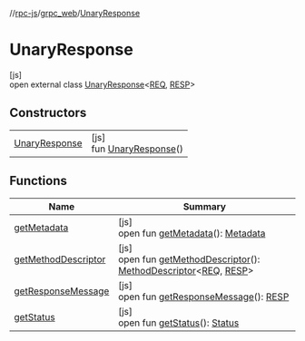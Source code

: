 //[rpc-js](../../../index.md)/[grpc_web](../index.md)/[UnaryResponse](index.md)

# UnaryResponse

[js]\
open external class [UnaryResponse](index.md)&lt;[REQ](index.md), [RESP](index.md)&gt;

## Constructors

| | |
|---|---|
| [UnaryResponse](-unary-response.md) | [js]<br>fun [UnaryResponse](-unary-response.md)() |

## Functions

| Name | Summary |
|---|---|
| [getMetadata](get-metadata.md) | [js]<br>open fun [getMetadata](get-metadata.md)(): [Metadata](../-metadata/index.md) |
| [getMethodDescriptor](get-method-descriptor.md) | [js]<br>open fun [getMethodDescriptor](get-method-descriptor.md)(): [MethodDescriptor](../-method-descriptor/index.md)&lt;[REQ](index.md), [RESP](index.md)&gt; |
| [getResponseMessage](get-response-message.md) | [js]<br>open fun [getResponseMessage](get-response-message.md)(): [RESP](index.md) |
| [getStatus](get-status.md) | [js]<br>open fun [getStatus](get-status.md)(): [Status](../-status/index.md) |
